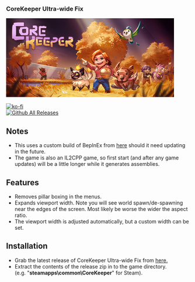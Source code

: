 ### CoreKeeper Ultra-wide Fix

![Game Logo](header.jpg)<br>

[![ko-fi](https://ko-fi.com/img/githubbutton_sm.svg)](https://ko-fi.com/F2F2DI3WA)<br>
[![Github All Releases](https://img.shields.io/github/downloads/p1xel8ted/CoreKeeper/total.svg)](https://github.com/p1xel8ted/CoreKeeper/releases)

## Notes

- This uses a custom build of BepInEx from [here](https://core-keeper.thunderstore.io/package/BepInEx/BepInExPack_Core_Keeper/) should it need updating in the future.
- The game is also an IL2CPP game, so first start (and after any game updates) will be a little longer while it generates assemblies.

## Features

- Removes pillar boxing in the menus.
- Expands viewport width. Note you will see world spawn/de-spawning near the edges of the screen. Most likely be worse the wider the aspect ratio.
- The viewport width is adjusted automatically, but a custom width can be set.

## Installation
- Grab the latest release of CoreKeeper Ultra-wide Fix from [here.](https://github.com/p1xel8ted/CoreKeeper/releases)
- Extract the contents of the release zip in to the game directory.<br />(e.g. "**steamapps\common\CoreKeeper**" for Steam).
